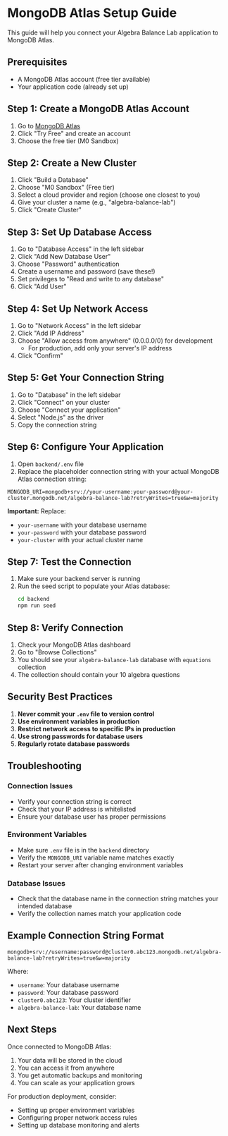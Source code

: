 # MongoDB Atlas Setup Guide

This guide will help you connect your Algebra Balance Lab application to MongoDB Atlas.

## Prerequisites
- A MongoDB Atlas account (free tier available)
- Your application code (already set up)

## Step 1: Create a MongoDB Atlas Account

1. Go to [MongoDB Atlas](https://www.mongodb.com/atlas)
2. Click "Try Free" and create an account
3. Choose the free tier (M0 Sandbox)

## Step 2: Create a New Cluster

1. Click "Build a Database"
2. Choose "M0 Sandbox" (Free tier)
3. Select a cloud provider and region (choose one closest to you)
4. Give your cluster a name (e.g., "algebra-balance-lab")
5. Click "Create Cluster"

## Step 3: Set Up Database Access

1. Go to "Database Access" in the left sidebar
2. Click "Add New Database User"
3. Choose "Password" authentication
4. Create a username and password (save these!)
5. Set privileges to "Read and write to any database"
6. Click "Add User"

## Step 4: Set Up Network Access

1. Go to "Network Access" in the left sidebar
2. Click "Add IP Address"
3. Choose "Allow access from anywhere" (0.0.0.0/0) for development
   - For production, add only your server's IP address
4. Click "Confirm"

## Step 5: Get Your Connection String

1. Go to "Database" in the left sidebar
2. Click "Connect" on your cluster
3. Choose "Connect your application"
4. Select "Node.js" as the driver
5. Copy the connection string

## Step 6: Configure Your Application

1. Open `backend/.env` file
2. Replace the placeholder connection string with your actual MongoDB Atlas connection string:

```
MONGODB_URI=mongodb+srv://your-username:your-password@your-cluster.mongodb.net/algebra-balance-lab?retryWrites=true&w=majority
```

**Important:** Replace:
- `your-username` with your database username
- `your-password` with your database password
- `your-cluster` with your actual cluster name

## Step 7: Test the Connection

1. Make sure your backend server is running
2. Run the seed script to populate your Atlas database:
   ```bash
   cd backend
   npm run seed
   ```

## Step 8: Verify Connection

1. Check your MongoDB Atlas dashboard
2. Go to "Browse Collections"
3. You should see your `algebra-balance-lab` database with `equations` collection
4. The collection should contain your 10 algebra questions

## Security Best Practices

1. **Never commit your `.env` file to version control**
2. **Use environment variables in production**
3. **Restrict network access to specific IPs in production**
4. **Use strong passwords for database users**
5. **Regularly rotate database passwords**

## Troubleshooting

### Connection Issues
- Verify your connection string is correct
- Check that your IP address is whitelisted
- Ensure your database user has proper permissions

### Environment Variables
- Make sure `.env` file is in the `backend` directory
- Verify the `MONGODB_URI` variable name matches exactly
- Restart your server after changing environment variables

### Database Issues
- Check that the database name in the connection string matches your intended database
- Verify the collection names match your application code

## Example Connection String Format

```
mongodb+srv://username:password@cluster0.abc123.mongodb.net/algebra-balance-lab?retryWrites=true&w=majority
```

Where:
- `username`: Your database username
- `password`: Your database password  
- `cluster0.abc123`: Your cluster identifier
- `algebra-balance-lab`: Your database name

## Next Steps

Once connected to MongoDB Atlas:
1. Your data will be stored in the cloud
2. You can access it from anywhere
3. You get automatic backups and monitoring
4. You can scale as your application grows

For production deployment, consider:
- Setting up proper environment variables
- Configuring proper network access rules
- Setting up database monitoring and alerts
